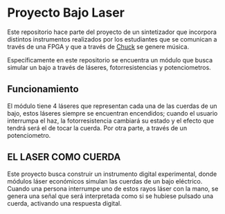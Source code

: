 # Proyecto Bajo Laser

Este repositorio hace parte del proyecto de un sintetizador que incorpora distintos instrumentos realizados por los estudiantes que se comunican a través de una FPGA y que a través de [Chuck](https://github.com/ccrma/chuck) se genere música.

Específicamente en este repositorio se encuentra un módulo que busca simular un bajo a través de láseres, fotorresistencias y potenciometros.

## Funcionamiento 

El módulo tiene 4 láseres que representan cada una de las cuerdas de un bajo, estos láseres siempre se encuentran encendidos; cuando el usuario interrumpa el haz, la fotorresistencia cambiará su estado y el efecto que tendrá será el de tocar la cuerda. Por otra parte, a través de un potenciometro.

## EL LASER COMO CUERDA

Este proyecto busca construir un instrumento digital experimental, donde módulos láser económicos simulan las cuerdas de un bajo eléctrico. Cuando una persona interrumpe uno de estos rayos láser con la mano, se genera una señal que será interpretada como si se hubiese pulsado una cuerda, activando una respuesta digital.
